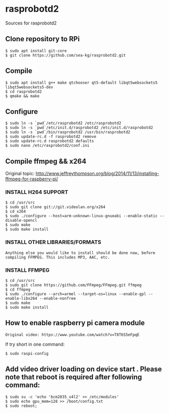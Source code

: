 # rasprobotd2
Sources for rasprobotd2

## Clone repository to RPi

	$ sudo apt install git-core
	$ git clone https://github.com/sea-kg/rasprobotd2.git
	
## Compile
	
	$ sudo apt install g++ make qtchooser qt5-default libqt5websockets5 libqt5websockets5-dev
	$ cd rasprobotd2
	$ qmake && make
	
## Configure

	$ sudo ln -s `pwd`/etc/rasprobotd2 /etc/rasprobotd2
	$ sudo ln -s `pwd`/etc/init.d/rasprobotd2 /etc/init.d/rasprobotd2
	$ sudo ln -s `pwd`/bin/rasprobotd2 /usr/bin/rasprobotd2
	$ sudo update-rc.d -f rasprobotd2 remove
	$ sudo update-rc.d rasprobotd2 defaults
	$ sudo nano /etc/rasprobotd2/conf.ini

## Compile ffmpeg && x264

Original topic: http://www.jeffreythompson.org/blog/2014/11/13/installing-ffmpeg-for-raspberry-pi/


### INSTALL H264 SUPPORT

	$ cd /usr/src
	$ sudo git clone git://git.videolan.org/x264
	$ cd x264
	$ sudo ./configure --host=arm-unknown-linux-gnueabi --enable-static --disable-opencl
	$ sudo make
	$ sudo make install


### INSTALL OTHER LIBRARIES/FORMATS
	
	Anything else you would like to install should be done now, before compiling FFMPEG. This includes MP3, AAC, etc.
	
### INSTALL FFMPEG

	$ cd /usr/src
	$ sudo git clone https://github.com/FFmpeg/FFmpeg.git ffmpeg
	$ cd ffmpeg
	$ sudo ./configure --arch=armel --target-os=linux --enable-gpl --enable-libx264 --enable-nonfree
	$ sudo make
	$ sudo make install

## How to enable raspberry pi camera module

	Original video: https://www.youtube.com/watch?v=T8T6S5eFpqE
	
If try short in one command:

	$ sudo raspi-config
	

## Add video driver loading on device start . Please note that reboot is required after following command:

	$ sudo su -c 'echo 'bcm2835_v4l2' >> /etc/modules'
	$ sudo echo gpu_mem=128 >> /boot/config.txt
	$ sudo reboot;

